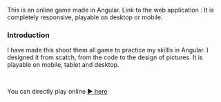 This is an online game made in Angular. Link to the web application :
It is completely responsive, playable on desktop or mobile.

### Introduction

I have made this shoot them all game to practice my skillls in Angular. I designed it from scatch, from the code to the design of pictures. It is playable on mobile, tablet and desktop. 

<br>

You can directly play online [:arrow_forward: here](https://invader-2437c.web.app/game)
